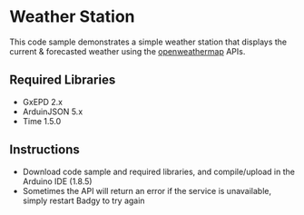 # Weather Station

This code sample demonstrates a simple weather station that displays the current & forecasted weather using the [openweathermap](https://openweathermap.org) APIs.

## Required Libraries
- GxEPD 2.x
- ArduinJSON 5.x
- Time 1.5.0

## Instructions
- Download code sample and required libraries, and compile/upload in the Arduino IDE (1.8.5)
- Sometimes the API will return an error if the service is unavailable, simply restart Badgy to try again
